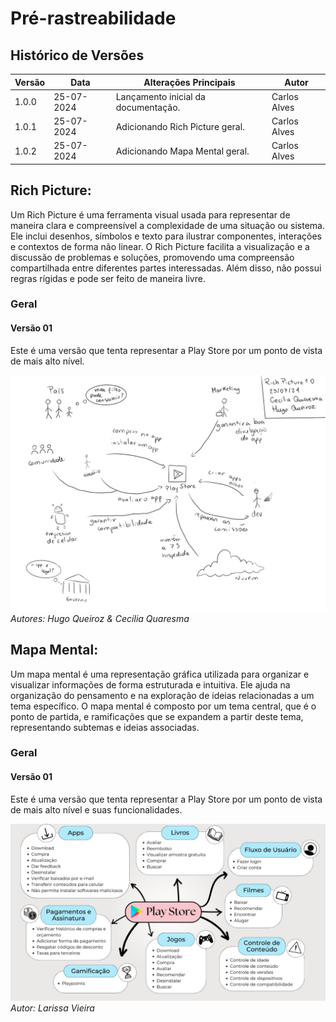 # Pré-rastreabilidade

## Histórico de Versões

| Versão | Data       | Alterações Principais                             | Autor        |
|--------|------------|---------------------------------------------------|--------------|
| 1.0.0  | 25-07-2024 | Lançamento inicial da documentação.               | Carlos Alves      |
| 1.0.1  | 25-07-2024 | Adicionando  Rich Picture geral.               | Carlos Alves      |
| 1.0.2  | 25-07-2024 | Adicionando  Mapa Mental geral.               | Carlos Alves      |

## Rich Picture:

Um Rich Picture é uma ferramenta visual usada para representar de maneira clara e compreensível a complexidade de uma situação ou sistema. Ele inclui desenhos, símbolos e texto para ilustrar componentes, interações e contextos de forma não linear. O Rich Picture facilita a visualização e a discussão de problemas e soluções, promovendo uma compreensão compartilhada entre diferentes partes interessadas. Além disso, não possui regras rígidas e pode ser feito de maneira livre.

### Geral

#### Versão 01

Este é uma versão que tenta representar a Play Store por um ponto de vista de mais alto nível.

![alt text](../assets/imagens/richpicture.jpeg)
*Autores: Hugo Queiroz & Cecilia Quaresma*

## Mapa Mental:

Um mapa mental é uma representação gráfica utilizada para organizar e visualizar informações de forma estruturada e intuitiva. Ele ajuda na organização do pensamento e na exploração de ideias relacionadas a um tema específico. O mapa mental é composto por um tema central, que é o ponto de partida, e ramificações que se expandem a partir deste tema, representando subtemas e ideias associadas.

### Geral

#### Versão 01

Este é uma versão que tenta representar a Play Store por um ponto de vista de mais alto nível e suas funcionalidades.

![alt text](../assets/imagens/Mapa-mental.jpeg)
*Autor: Larissa Vieira*
